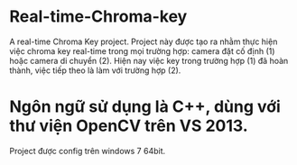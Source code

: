# Real-time-Chroma-key
A real-time Chroma Key project.
Project này được tạo ra nhằm thực hiện việc chroma key real-time trong mọi trường hợp: camera đặt cố định (1) hoặc camera di chuyển (2).
Hiện nay việc key trong trường hợp (1) đã hoàn thành, việc tiếp theo là làm với trường hợp (2).
# Ngôn ngữ sử dụng là C++, dùng với thư viện OpenCV trên VS 2013.
Project được config trên windows 7 64bit.
